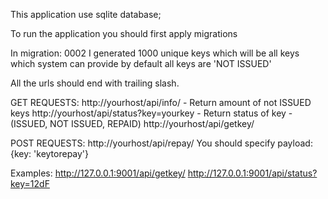 This application use sqlite database;

To run the application you should first apply migrations

In migration: 0002 I generated 1000 unique keys which will be all keys which system can provide
by default all keys are 'NOT ISSUED'

All the urls should end with trailing slash.

GET REQUESTS:
    http://yourhost/api/info/ - Return amount of not ISSUED keys
    http://yourhost/api/status?key=yourkey - Return status of key - (ISSUED, NOT ISSUED, REPAID)
    http://yourhost/api/getkey/

POST REQUESTS:
    http://yourhost/api/repay/ You should specify payload: {key: 'keytorepay'}

Examples:
   http://127.0.0.1:9001/api/getkey/
   http://127.0.0.1:9001/api/status?key=12dF